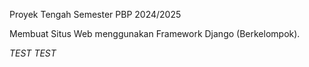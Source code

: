 Proyek Tengah Semester PBP 2024/2025

Membuat Situs Web menggunakan Framework Django (Berkelompok).

*TEST*
*TEST*